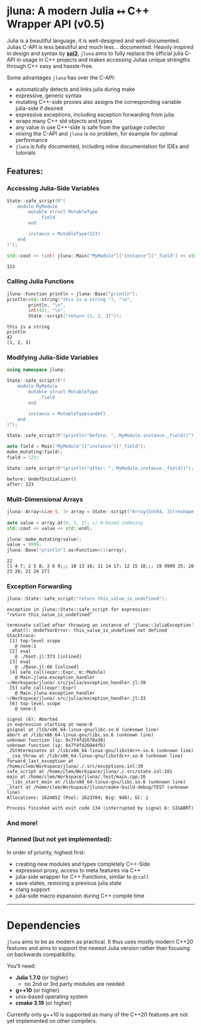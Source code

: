 # jluna: A modern Julia ⭤ C++ Wrapper API (v0.5)

Julia is a beautiful language, it is well-designed and well-documented. Julias C-API is less beautiful and much less... documented. Heavily inspired in design and syntax by [**sol3**](https://github.com/ThePhD/sol2), `jluna` aims to fully replace the official julia C-API in usage in C++ projects and makes accessing Julias unique strengths through C++ easy and hassle-free.

Some advantages `jluna` has over the C-API:
+ automatically detects and links julia during make
+ expressive, generic syntax
+ mutating C++-side proxies also assigns the corresponding variable julia-side if desired
+ expressive exceptions, including exception forwarding from julia
+ wraps many C++ std objects and types
+ any value in use C++-side is safe from the garbage collector
+ mixing the C-API and `jluna` is no problem, for example for optimal performance
+ `jluna` is fully documented, including inline documentation for IDEs and tutorials

## Features:

### Accessing Julia-Side Variables
```cpp
State::safe_script(R"(
    module MyModule
        mutable struct MutableType
            _field
        end

        instance = MutableType(123)
    end
)");

std::cout << (int) jluna::Main["MyModule"]["instance"]["_field"] << std::endl;
```
```
123
```

### Calling Julia Functions
```cpp
jluna::Function println = jluna::Base["println"];
println(std::string("this is a string "), "\n", 
        println, "\n",
        int(42), "\n",
        State::script("return [1, 2, 3]"));
```
```
this is a string 
println
42
[1, 2, 3]
```

### Modifying Julia-Side Variables

```cpp
using namespace jluna;

State::safe_script(R"(
    module MyModule
        mutable struct MutableType
            _field
        end

        instance = MutableType(undef)
    end
)");

State::safe_script(R"(println("before: ", MyModule.instance._field))");

auto field = Main["MyModule"]["instance"]["_field"];
make_mutating(field);
field = 123;

State::safe_script(R"(println("after: ", MyModule.instance._field))");
```
```
before: UndefInitializer()
after: 123
```

### Mulit-Dimensional Arrays
```cpp
jluna::Array<size_t, 3> array = State::script("Array{Int64, 3}(reshape(collect(1:(3*3*3)), 3, 3, 3))");
        
auto value = array.at(0, 1, 2); // 0-based indexing
std::cout << value << std::endl; 

jluna::make_mutating(value);
value = 9999;
jluna::Base["println"].as<Function>()(array);
```
```
22
[1 4 7; 2 5 8; 3 6 9;;; 10 13 16; 11 14 17; 12 15 18;;; 19 9999 25; 20 23 26; 21 24 27]
```

### Exception Forwarding
```cpp
jluna::State::safe_script("return this_value_is_undefined");
```
```
exception in jluna::State::safe_script for expression:
"return this_value_is_undefined"

terminate called after throwing an instance of 'jluna::JuliaException'
  what(): UndefVarError: this_value_is_undefined not defined
Stacktrace:
 [1] top-level scope
   @ none:1
 [2] eval
   @ ./boot.jl:373 [inlined]
 [3] eval
   @ ./Base.jl:68 [inlined]
 [4] safe_call(expr::Expr, m::Module)
   @ Main.jluna.exception_handler ~/Workspace/jluna/.src/julia/exception_handler.jl:39
 [5] safe_call(expr::Expr)
   @ Main.jluna.exception_handler ~/Workspace/jluna/.src/julia/exception_handler.jl:33
 [6] top-level scope
   @ none:1

signal (6): Aborted
in expression starting at none:0
gsignal at /lib/x86_64-linux-gnu/libc.so.6 (unknown line)
abort at /lib/x86_64-linux-gnu/libc.so.6 (unknown line)
unknown function (ip: 0x7f4fd2678a30)
unknown function (ip: 0x7f4fd26844fb)
_ZSt9terminatev at /lib/x86_64-linux-gnu/libstdc++.so.6 (unknown line)
__cxa_throw at /lib/x86_64-linux-gnu/libstdc++.so.6 (unknown line)
forward_last_exception at /home/clem/Workspace/jluna/./.src/exceptions.inl:39
safe_script at /home/clem/Workspace/jluna/./.src/state.inl:101
main at /home/clem/Workspace/jluna/.test/main.cpp:16
__libc_start_main at /lib/x86_64-linux-gnu/libc.so.6 (unknown line)
_start at /home/clem/Workspace/jluna/cmake-build-debug/TEST (unknown line)
Allocations: 1624652 (Pool: 1623704; Big: 948); GC: 2

Process finished with exit code 134 (interrupted by signal 6: SIGABRT)
```
### And more!

### Planned (but not yet implemented):
In order of priority, highest first:
+ creating new modules and types completely C++-Side
+ expression proxy, access to meta features via C++
+ julia-side wrapper for C++ Functions, similar to `@ccall`
+ save-states, restoring a previous julia state
+ clang support
+ julia-side macro expansion during C++ compile time 

---

# Dependencies

`jluna` aims to be as modern as practical. It thus uses mostly modern C++20 features and aims to support the newest Julia version rather than focusing on backwards compatibility.

You'll need:
+ **Julia 1.7.0** (or higher)
  - no 2nd or 3rd party modules are needed
+ **g++10** (or higher)
+ unix-based operating system
+ **cmake 3.19** (or higher)

Currently only g++10 is supported as many of the C++20 features are not yet implemented on other compilers.



